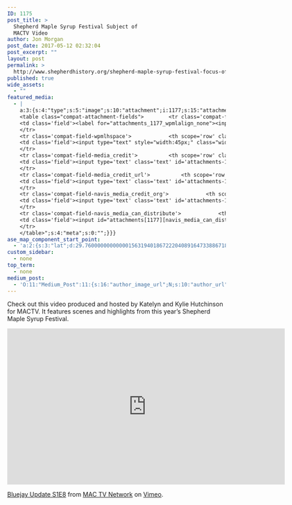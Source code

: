 ```yaml
---
ID: 1175
post_title: >
  Shepherd Maple Syrup Festival Subject of
  MACTV Video
author: Jon Morgan
post_date: 2017-05-12 02:32:04
post_excerpt: ""
layout: post
permalink: >
  http://www.shepherdhistory.org/shepherd-maple-syrup-festival-focus-of-mactv-video/
published: true
wide_assets:
  - ""
featured_media:
  - |
    a:3:{s:4:"type";s:5:"image";s:10:"attachment";i:1177;s:15:"attachment_data";a:33:{s:2:"id";i:1177;s:5:"title";s:5:"image";s:8:"filename";s:9:"image.png";s:3:"url";s:67:"http://www.shepherdhistory.org/wp-content/uploads/2017/05/image.png";s:4:"link";s:50:"http://www.shepherdhistory.org/?attachment_id=1177";s:3:"alt";s:0:"";s:6:"author";s:1:"1";s:11:"description";s:0:"";s:7:"caption";s:0:"";s:4:"name";s:8:"image-24";s:6:"status";s:7:"inherit";s:10:"uploadedTo";i:1175;s:4:"date";i:1494555909000;s:8:"modified";i:1494555918000;s:9:"menuOrder";i:0;s:4:"mime";s:9:"image/png";s:4:"type";s:5:"image";s:7:"subtype";s:3:"png";s:4:"icon";s:67:"http://www.shepherdhistory.org/wp-includes/images/media/default.png";s:13:"dateFormatted";s:12:"May 12, 2017";s:6:"nonces";a:3:{s:6:"update";s:10:"0886661e99";s:6:"delete";s:10:"905d58ef19";s:4:"edit";s:10:"cc4df45cb9";}s:8:"editLink";s:70:"http://www.shepherdhistory.org/wp-admin/post.php?post=1177&action=edit";s:4:"meta";b:0;s:10:"authorName";s:10:"Jon Morgan";s:14:"uploadedToLink";s:70:"http://www.shepherdhistory.org/wp-admin/post.php?post=1175&action=edit";s:15:"uploadedToTitle";s:50:"Shepherd Maple Syrup Festival focus of MACTV Video";s:15:"filesizeInBytes";i:597566;s:21:"filesizeHumanReadable";s:6:"584 KB";s:6:"height";i:540;s:5:"width";i:933;s:11:"orientation";s:9:"landscape";s:5:"sizes";a:4:{s:9:"thumbnail";a:4:{s:6:"height";i:140;s:5:"width";i:140;s:3:"url";s:75:"http://www.shepherdhistory.org/wp-content/uploads/2017/05/image-140x140.png";s:11:"orientation";s:9:"landscape";}s:6:"medium";a:4:{s:6:"height";i:194;s:5:"width";i:336;s:3:"url";s:75:"http://www.shepherdhistory.org/wp-content/uploads/2017/05/image-336x194.png";s:11:"orientation";s:9:"landscape";}s:5:"large";a:4:{s:6:"height";i:446;s:5:"width";i:771;s:3:"url";s:75:"http://www.shepherdhistory.org/wp-content/uploads/2017/05/image-771x446.png";s:11:"orientation";s:9:"landscape";}s:4:"full";a:4:{s:3:"url";s:67:"http://www.shepherdhistory.org/wp-content/uploads/2017/05/image.png";s:6:"height";i:540;s:5:"width";i:933;s:11:"orientation";s:9:"landscape";}}s:6:"compat";a:2:{s:4:"item";s:2891:"<input type="hidden" name="attachments[1177][menu_order]" value="0" /><p class="media-types media-types-required-info">Required fields are marked <span class="required">*</span></p>
    <table class="compat-attachment-fields">		<tr class='compat-field-wpmlalign'>			<th scope='row' class='label'><label for='attachments-1177-wpmlalign'><span class='alignleft'>Email Align</span><br class='clear' /></label></th>
    <td class='field'><label for="attachments_1177_wpmlalign_none"><input checked="checked" style="width:auto;" type="radio" name="attachments[1177][wpmlalign]" value="none" id="attachments_1177_wpmlalign_none" /> None</label> <label for="attachments_1177_wpmlalign_left"><input  style="width:auto;" type="radio" name="attachments[1177][wpmlalign]" value="left" id="attachments_1177_wpmlalign_left" /> Left</label> <label for="attachments_1177_wpmlalign_right"><input  style="width:auto;" type="radio" name="attachments[1177][wpmlalign]" value="right" id="attachments_1177_wpmlalign_right" /> Right</label></td>
    </tr>
    <tr class='compat-field-wpmlhspace'>			<th scope='row' class='label'><label for='attachments-1177-wpmlhspace'><span class='alignleft'>Email Hspace</span><br class='clear' /></label></th>
    <td class='field'><input type="text" style="width:45px;" class="widefat" name="attachments[1177][wpmlhspace]" value="" id="attachments_1177_wpmlhspace" /> px</td>
    </tr>
    <tr class='compat-field-media_credit'>			<th scope='row' class='label'><label for='attachments-1177-media_credit'><span class='alignleft'>Credit</span><br class='clear' /></label></th>
    <td class='field'><input type='text' class='text' id='attachments-1177-media_credit' name='attachments[1177][media_credit]' value=''  /></td>
    </tr>
    <tr class='compat-field-media_credit_url'>			<th scope='row' class='label'><label for='attachments-1177-media_credit_url'><span class='alignleft'>Credit URL</span><br class='clear' /></label></th>
    <td class='field'><input type='text' class='text' id='attachments-1177-media_credit_url' name='attachments[1177][media_credit_url]' value=''  /></td>
    </tr>
    <tr class='compat-field-navis_media_credit_org'>			<th scope='row' class='label'><label for='attachments-1177-navis_media_credit_org'><span class='alignleft'>Organization</span><br class='clear' /></label></th>
    <td class='field'><input type='text' class='text' id='attachments-1177-navis_media_credit_org' name='attachments[1177][navis_media_credit_org]' value=''  /></td>
    </tr>
    <tr class='compat-field-navis_media_can_distribute'>			<th scope='row' class='label'><label for='attachments-1177-navis_media_can_distribute'><span class='alignleft'>Can<br />distribute?</span><br class='clear' /></label></th>
    <td class='field'><input id="attachments[1177][navis_media_can_distribute]" name="attachments[1177][navis_media_can_distribute]" type="checkbox" value="1"  /></td>
    </tr>
    </table>";s:4:"meta";s:0:"";}}}
ase_map_component_start_point:
  - 'a:2:{s:3:"lat";d:29.760000000000001563194018672220408916473388671875;s:3:"lng";d:-95.3799999999999954525264911353588104248046875;}'
custom_sidebar:
  - none
top_term:
  - none
medium_post:
  - 'O:11:"Medium_Post":11:{s:16:"author_image_url";N;s:10:"author_url";N;s:11:"byline_name";N;s:12:"byline_email";N;s:10:"cross_link";s:2:"no";s:2:"id";N;s:21:"follower_notification";s:3:"yes";s:7:"license";s:19:"all-rights-reserved";s:14:"publication_id";s:12:"881fb60cdbf3";s:6:"status";s:4:"none";s:3:"url";N;}'
---
```

Check out this video produced and hosted by Katelyn and Kylie Hutchinson for MACTV. It features scenes and highlights from this year’s Shepherd Maple Syrup Festival.

<iframe src="https://player.vimeo.com/video/216533175" width="640" height="360" frameborder="0" allowfullscreen="allowfullscreen"></iframe>

<a href="https://vimeo.com/216533175">Bluejay Update S1E8</a> from <a href="https://vimeo.com/mactvnetwork">MAC TV Network</a> on <a href="https://vimeo.com">Vimeo</a>.